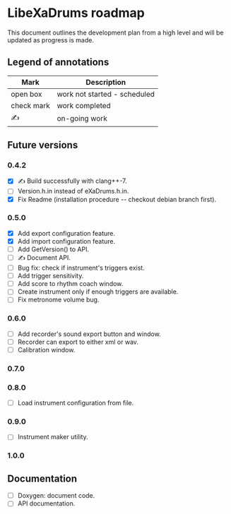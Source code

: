 # LibeXaDrums roadmap

This document outlines the development plan from a high level and will be updated as progress is made.

## Legend of annotations

| Mark       | Description                     |
| ---------- | ------------------------------- |
| open box   | work not started - scheduled    |
| check mark | work completed                  |
| &#9997;    | on-going work                   |

## Future versions

### 0.4.2

- [x] &#9997; Build successfully with clang++-7.
- [ ] Version.h.in instead of eXaDrums.h.in.
- [x] Fix Readme (installation procedure -- checkout debian branch first).

### 0.5.0

- [x] Add export configuration feature.
- [x] Add import configuration feature.
- [ ] Add GetVersion() to API.
- [ ] &#9997; Document API.
- [ ] Bug fix: check if instrument's triggers exist.
- [ ] Add trigger sensitivity.
- [ ] Add score to rhythm coach window.
- [ ] Create instrument only if enough triggers are available.
- [ ] Fix metronome volume bug.

### 0.6.0

- [ ] Add recorder's sound export button and window.
- [ ] Recorder can export to either xml or wav.
- [ ] Calibration window.

### 0.7.0

### 0.8.0

- [ ] Load instrument configuration from file.

### 0.9.0

- [ ] Instrument maker utility.

### 1.0.0

## Documentation

- [ ] Doxygen: document code.
- [ ] API documentation.
